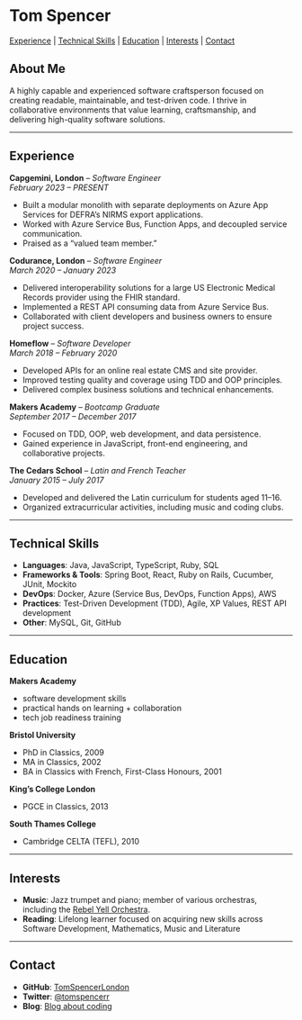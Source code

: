 # Tom Spencer

[Experience](#experience) | [Technical Skills](#technical-skills) | [Education](#education) | [Interests](#interests) | [Contact](#contact)

## About Me

A highly capable and experienced software craftsperson focused on creating readable, maintainable, and test-driven code. I thrive in collaborative environments that value learning, craftsmanship, and delivering high-quality software solutions.

---

## Experience

**Capgemini, London** – *Software Engineer*  
_February 2023 – PRESENT_  
- Built a modular monolith with separate deployments on Azure App Services for DEFRA’s NIRMS export applications.  
- Worked with Azure Service Bus, Function Apps, and decoupled service communication.  
- Praised as a “valued team member.”

**Codurance, London** – *Software Engineer*  
_March 2020 – January 2023_  
- Delivered interoperability solutions for a large US Electronic Medical Records provider using the FHIR standard.  
- Implemented a REST API consuming data from Azure Service Bus.  
- Collaborated with client developers and business owners to ensure project success.

**Homeflow** – *Software Developer*  
_March 2018 – February 2020_  
- Developed APIs for an online real estate CMS and site provider.  
- Improved testing quality and coverage using TDD and OOP principles.  
- Delivered complex business solutions and technical enhancements.

**Makers Academy** – *Bootcamp Graduate*  
_September 2017 – December 2017_  
- Focused on TDD, OOP, web development, and data persistence.  
- Gained experience in JavaScript, front-end engineering, and collaborative projects.

**The Cedars School** – *Latin and French Teacher*  
_January 2015 – July 2017_  
- Developed and delivered the Latin curriculum for students aged 11–16.  
- Organized extracurricular activities, including music and coding clubs.

---

## Technical Skills

- **Languages**: Java, JavaScript, TypeScript, Ruby, SQL  
- **Frameworks & Tools**: Spring Boot, React, Ruby on Rails, Cucumber, JUnit, Mockito  
- **DevOps**: Docker, Azure (Service Bus, DevOps, Function Apps), AWS  
- **Practices**: Test-Driven Development (TDD), Agile, XP Values, REST API development  
- **Other**: MySQL, Git, GitHub

---

## Education

**Makers Academy**
- software development skills
- practical hands on learning + collaboration
- tech job readiness training

**Bristol University**  
- PhD in Classics, 2009  
- MA in Classics, 2002  
- BA in Classics with French, First-Class Honours, 2001  

**King’s College London**  
- PGCE in Classics, 2013  

**South Thames College**  
- Cambridge CELTA (TEFL), 2010  

---

## Interests

- **Music**: Jazz trumpet and piano; member of various orchestras, including the [Rebel Yell Orchestra](https://www.youtube.com/watch?v=oY3XAV5X0cs).  
- **Reading**: Lifelong learner focused on acquiring new skills across Software Development, Mathematics, Music and Literature

---

## Contact

- **GitHub**: [TomSpencerLondon](https://github.com/TomSpencerLondon)  
- **Twitter**: [@tomspencerr](https://twitter.com/TomSpencerr/media)  
- **Blog**: [Blog about coding](https://tomspencerlondon.com/)
